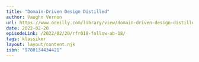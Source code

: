 ```yaml
---
title: "Domain-Driven Design Distilled"
author: Vaughn Vernon
url: https://www.oreilly.com/library/view/domain-driven-design-distilled/9780134434964/
date: 2022-02-20
episodeLink: /2022/02/20/rfr018-follow-ab-18/
tags: klassiker
layout: layout/content.njk
isbn: "9780134434421"
---
```

